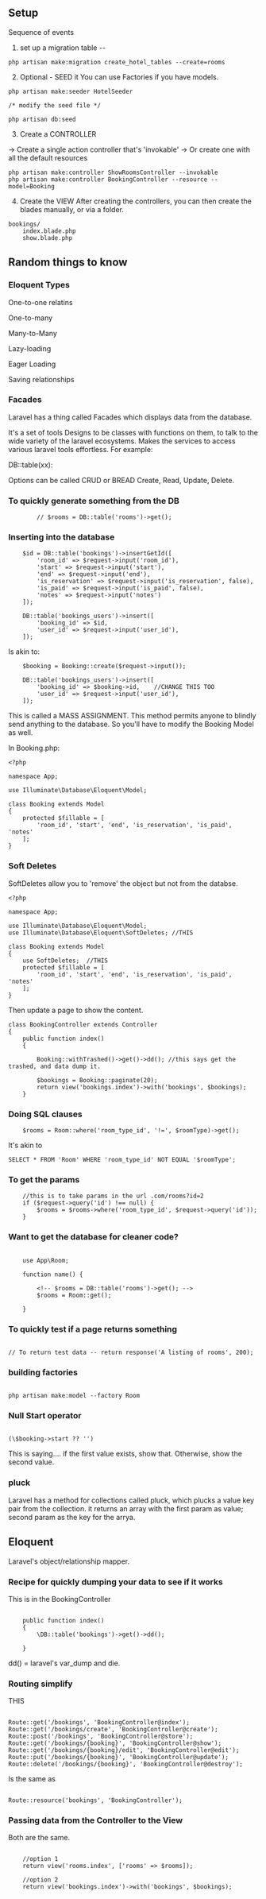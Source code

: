 ## Setup

Sequence of events

1. set up a migration table --

```
php artisan make:migration create_hotel_tables --create=rooms
```

2. Optional - SEED it
   You can use Factories if you have models.

```
php artisan make:seeder HotelSeeder

/* modify the seed file */

php artisan db:seed

```

3. Create a CONTROLLER

-> Create a single action controller that's 'invokable'
-> Or create one with all the default resources

```
php artisan make:controller ShowRoomsController --invokable
php artisan make:controller BookingController --resource --model=Booking
```

4. Create the VIEW
   After creating the controllers, you can then create the blades manually, or via a folder.

```
bookings/
    index.blade.php
    show.blade.php

```

## Random things to know

### Eloquent Types

One-to-one relatins

One-to-many

Many-to-Many

Lazy-loading

Eager Loading

Saving relationships

### Facades

Laravel has a thing called Facades which displays data from the database.

It's a set of tools
Designs to be classes with functions on them, to talk to the wide variety of the laravel ecosystems.
Makes the services to access various laravel tools effortless.
For example:

DB::table(xx):

Options can be called
CRUD or BREAD
Create, Read, Update, Delete.

### To quickly generate something from the DB

```
        // $rooms = DB::table('rooms')->get();

```

### Inserting into the database

```
    $id = DB::table('bookings')->insertGetId([
        'room_id' => $request->input('room_id'),
        'start' => $request->input('start'),
        'end' => $request->input('end'),
        'is_reservation' => $request->input('is_reservation', false),
        'is_paid' => $request->input('is_paid', false),
        'notes' => $request->input('notes')
    ]);

    DB::table('bookings_users')->insert([
        'booking_id' => $id,
        'user_id' => $request->input('user_id'),
    ]);
```

Is akin to:

```
    $booking = Booking::create($request->input());

    DB::table('bookings_users')->insert([
        'booking_id' => $booking->id,    //CHANGE THIS TOO
        'user_id' => $request->input('user_id'),
    ]);
```

This is called a MASS ASSIGNMENT.
This method permits anyone to blindly send anything to the database. So you'll have to modify the Booking Model as well.

In Booking.php:

```
<?php

namespace App;

use Illuminate\Database\Eloquent\Model;

class Booking extends Model
{
    protected $fillable = [
        'room_id', 'start', 'end', 'is_reservation', 'is_paid', 'notes'
    ];
}
```

### Soft Deletes

SoftDeletes allow you to 'remove' the object but not from the databse.

```
<?php

namespace App;

use Illuminate\Database\Eloquent\Model;
use Illuminate\Database\Eloquent\SoftDeletes; //THIS

class Booking extends Model
{
    use SoftDeletes;  //THIS
    protected $fillable = [
        'room_id', 'start', 'end', 'is_reservation', 'is_paid', 'notes'
    ];
}

```

Then update a page to show the content.

```
class BookingController extends Controller
{
    public function index()
    {

        Booking::withTrashed()->get()->dd(); //this says get the trashed, and data dump it.

        $bookings = Booking::paginate(20);
        return view('bookings.index')->with('bookings', $bookings);
    }

```

### Doing SQL clauses

```
    $rooms = Room::where('room_type_id', '!=', $roomType)->get();
```

It's akin to

```
SELECT * FROM 'Room' WHERE 'room_type_id' NOT EQUAL '$roomType';
```

### To get the params

```
    //this is to take params in the url .com/rooms?id=2
    if ($request->query('id') !== null) {
        $rooms = $rooms->where('room_type_id', $request->query('id'));
    }

```

### Want to get the database for cleaner code?

```

    use App\Room;

    function name() {

        <!-- $rooms = DB::table('rooms')->get(); -->
        $rooms = Room::get();

    }

```

### To quickly test if a page returns something

```

// To return test data -- return response('A listing of rooms', 200);

```

### building factories

```

php artisan make:model --factory Room

```

### Null Start operator

```

(\$booking->start ?? '')

```

This is saying.... if the first value exists, show that. Otherwise, show the second value.

### pluck

Laravel has a method for collections called pluck, which plucks a value key pair from the collection.
it returns an array with the first param as value; second param as the key for the arrya.

## Eloquent

Laravel's object/relationship mapper.

### Recipe for quickly dumping your data to see if it works

This is in the BookingController

```

    public function index()
    {
        \DB::table('bookings')->get()->dd();

    }

```

dd() = laravel's var_dump and die.

### Routing simplify

THIS

```

Route::get('/bookings', 'BookingController@index');
Route::get('/bookings/create', 'BookingController@create');
Route::post('/bookings', 'BookingController@store');
Route::get('/bookings/{booking}', 'BookingController@show');
Route::get('/bookings/{booking}/edit', 'BookingController@edit');
Route::put('/bookings/{booking}', 'BookingController@update');
Route::delete('/bookings/{booking}', 'BookingController@destroy');

```

Is the same as

```

Route::resource('bookings', 'BookingController');

```

### Passing data from the Controller to the View

Both are the same.

```

    //option 1
    return view('rooms.index', ['rooms' => $rooms]);

    //option 2
    return view('bookings.index')->with('bookings', $bookings);

```

```

```
